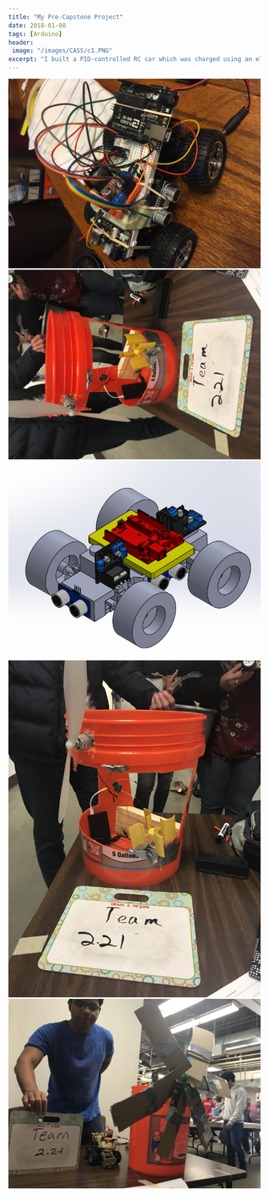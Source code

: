 ```yaml
---
title: "My Pre-Capstone Project"
date: 2018-01-08
tags: [Arduino]
header:
 image: "/images/CASS/c1.PNG"
excerpt: "I built a PID-controlled RC car which was charged using an electric turbine."
---
```

<img src="/images/precap/pc1.jpg">
<img src="/images/precap/pc2.jpg">
<img src="/images/precap/pc3.png">
<img src="/images/precap/pc4.JPG">
<img src="/images/precap/pc5.JPG">
